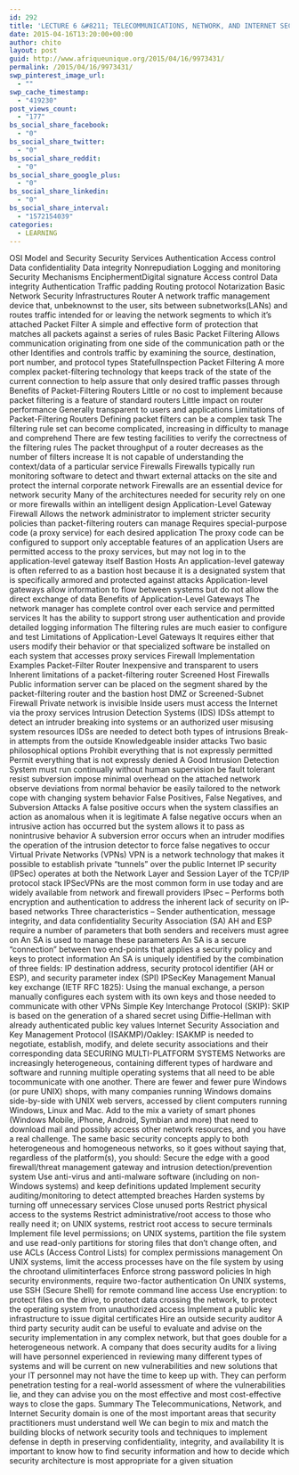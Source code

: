 ```yaml
---
id: 292
title: 'LECTURE 6 &#8211; TELECOMMUNICATIONS, NETWORK, AND INTERNET SECURITY'
date: 2015-04-16T13:20:00+00:00
author: chito
layout: post
guid: http://www.afriqueunique.org/2015/04/16/9973431/
permalink: /2015/04/16/9973431/
swp_pinterest_image_url:
  - ""
swp_cache_timestamp:
  - "419230"
post_views_count:
  - "177"
bs_social_share_facebook:
  - "0"
bs_social_share_twitter:
  - "0"
bs_social_share_reddit:
  - "0"
bs_social_share_google_plus:
  - "0"
bs_social_share_linkedin:
  - "0"
bs_social_share_interval:
  - "1572154039"
categories:
  - LEARNING
---
```

OSI Model and Security Security Services Authentication Access control Data confidentiality Data integrity Nonrepudiation Logging and monitoring Security Mechanisms EnciphermentDigital signature Access control Data integrity Authentication Traffic padding Routing protocol Notarization Basic Network Security Infrastructures Router A network traffic management device that, unbeknownst to the user, sits between subnetworks(LANs) and routes traffic intended for or leaving the network segments to which it’s attached Packet Filter A simple and effective form of protection that matches all packets against a series of rules Basic Packet Filtering Allows communication originating from one side of the communication path or the other Identifies and controls traffic by examining the source, destination, port number, and protocol types StatefulInspection Packet Filtering A more complex packet-filtering technology that keeps track of the state of the current connection to help assure that only desired traffic passes through Benefits of Packet-Filtering Routers Little or no cost to implement because packet filtering is a feature of standard routers Little impact on router performance Generally transparent to users and applications Limitations of Packet-Filtering Routers Defining packet filters can be a complex task The filtering rule set can become complicated, increasing in difficulty to manage and comprehend There are few testing facilities to verify the correctness of the filtering rules The packet throughput of a router decreases as the number of filters increase It is not capable of understanding the context/data of a particular service Firewalls Firewalls typically run monitoring software to detect and thwart external attacks on the site and protect the internal corporate network Firewalls are an essential device for network security Many of the architectures needed for security rely on one or more firewalls within an intelligent design Application-Level Gateway Firewall Allows the network administrator to implement stricter security policies than packet-filtering routers can manage Requires special-purpose code (a proxy service) for each desired application The proxy code can be configured to support only acceptable features of an application Users are permitted access to the proxy services, but may not log in to the application-level gateway itself Bastion Hosts An application-level gateway is often referred to as a bastion host because it is a designated system that is specifically armored and protected against attacks Application-level gateways allow information to flow between systems but do not allow the direct exchange of data Benefits of Application-Level Gateways The network manager has complete control over each service and permitted services It has the ability to support strong user authentication and provide detailed logging information The filtering rules are much easier to configure and test Limitations of Application-Level Gateways It requires either that users modify their behavior or that specialized software be installed on each system that accesses proxy services Firewall Implementation Examples Packet-Filter Router Inexpensive and transparent to users Inherent limitations of a packet-filtering router Screened Host Firewalls Public information server can be placed on the segment shared by the packet-filtering router and the bastion host DMZ or Screened-Subnet Firewall Private network is invisible Inside users must access the Internet via the proxy services Intrusion Detection Systems (IDS) IDSs attempt to detect an intruder breaking into systems or an authorized user misusing system resources IDSs are needed to detect both types of intrusions Break-in attempts from the outside Knowledgeable insider attacks Two basic philosophical options Prohibit everything that is not expressly permitted Permit everything that is not expressly denied A Good Intrusion Detection System must run continually without human supervision be fault tolerant resist subversion impose minimal overhead on the attached network observe deviations from normal behavior be easily tailored to the network cope with changing system behavior False Positives, False Negatives, and Subversion Attacks A false positive occurs when the system classifies an action as anomalous when it is legitimate A false negative occurs when an intrusive action has occurred but the system allows it to pass as nonintrusive behavior A subversion error occurs when an intruder modifies the operation of the intrusion detector to force false negatives to occur Virtual Private Networks (VPNs) VPN is a network technology that makes it possible to establish private “tunnels” over the public Internet IP security (IPSec) operates at both the Network Layer and Session Layer of the TCP/IP protocol stack IPSecVPNs are the most common form in use today and are widely available from network and firewall providers IPsec &#8211; Performs both encryption and authentication to address the inherent lack of security on IP-based networks Three characteristics &#8211; Sender authentication, message integrity, and data confidentiality Security Association (SA) AH and ESP require a number of parameters that both senders and receivers must agree on An SA is used to manage these parameters An SA is a secure “connection” between two end-points that applies a security policy and keys to protect information An SA is uniquely identified by the combination of three fields: IP destination address, security protocol identifier (AH or ESP), and security parameter index (SPI) IPSecKey Management Manual key exchange (IETF RFC 1825): Using the manual exchange, a person manually configures each system with its own keys and those needed to communicate with other VPNs Simple Key Interchange Protocol (SKIP): SKIP is based on the generation of a shared secret using Diffie-Hellman with already authenticated public key values Internet Security Association and Key Management Protocol (ISAKMP)/Oakley: ISAKMP is needed to negotiate, establish, modify, and delete security associations and their corresponding data SECURING MULTI-PLATFORM SYSTEMS Networks are increasingly heterogeneous, containing different types of hardware and software and running multiple operating systems that all need to be able tocommunicate with one another. There are fewer and fewer pure Windows (or pure UNIX) shops, with many companies running Windows domains side-by-side with UNIX web servers, accessed by client computers running Windows, Linux and Mac. Add to the mix a variety of smart phones (Windows Mobile, iPhone, Android, Symbian and more) that need to download mail and possibly access other network resources, and you have a real challenge. The same basic security concepts apply to both heterogeneous and homogeneous networks, so it goes without saying that, regardless of the platform(s), you should: Secure the edge with a good firewall/threat management gateway and intrusion detection/prevention system Use anti-virus and anti-malware software (including on non-Windows systems) and keep definitions updated Implement security auditing/monitoring to detect attempted breaches Harden systems by turning off unnecessary services Close unused ports Restrict physical access to the systems Restrict administrative/root access to those who really need it; on UNIX systems, restrict root access to secure terminals Implement file level permissions; on UNIX systems, partition the file system and use read-only partitions for storing files that don’t change often, and use ACLs (Access Control Lists) for complex permissions management On UNIX systems, limit the access processes have on the file system by using the chrootand ulimitinterfaces Enforce strong password policies In high security environments, require two-factor authentication On UNIX systems, use SSH (Secure Shell) for remote command line access Use encryption: to protect files on the drive, to protect data crossing the network, to protect the operating system from unauthorized access Implement a public key infrastructure to issue digital certificates Hire an outside security auditor A third party security audit can be useful to evaluate and advise on the security implementation in any complex network, but that goes double for a heterogeneous network. A company that does security audits for a living will have personnel experienced in reviewing many different types of systems and will be current on new vulnerabilities and new solutions that your IT personnel may not have the time to keep up with. They can perform penetration testing for a real-world assessment of where the vulnerabilities lie, and they can advise you on the most effective and most cost-effective ways to close the gaps. Summary The Telecommunications, Network, and Internet Security domain is one of the most important areas that security practitioners must understand well We can begin to mix and match the building blocks of network security tools and techniques to implement defense in depth in preserving confidentiality, integrity, and availability It is important to know how to find security information and how to decide which security architecture is most appropriate for a given situation